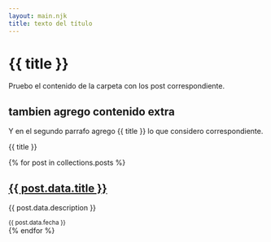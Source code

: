 ```yaml
---
layout: main.njk
title: texto del título
---
```


# {{ title }}

Pruebo el contenido de la carpeta con los post correspondiente. 
## tambien agrego contenido extra 
Y en el segundo parrafo agrego {{ title }} lo que considero correspondiente. 

{{ title }}

{% for post in collections.posts %}
            <article>
                <h2><a href="{{ post.url }}">{{ post.data.title }}</a></h2>
                <p>{{ post.data.description }}</p>
                <small>{{ post.data.fecha }}</small>
            </article>
        {% endfor %}
